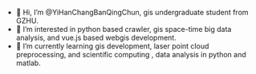 - 👋 Hi, I’m @YiHanChangBanQingChun, gis undergraduate student from GZHU.
- 👀 I’m interested in python based crawler, gis space-time big data analysis, and vue.js based webgis development.
- 🌱 I’m currently learning gis development, laser point cloud preprocessing, and scientific computing , data analysis in python and matlab.

<!---
YiHanChangBanQingChun/YiHanChangBanQingChun is a ✨ special ✨ repository because its `README.md` (this file) appears on your GitHub profile.
You can click the Preview link to take a look at your changes.
--->
